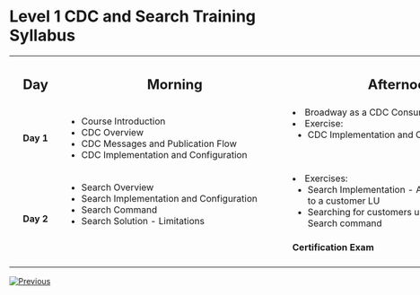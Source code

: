 # Level 1 CDC and Search Training Syllabus

<table style="width: 900px;">
<tbody>
<tr>
<td style="text-align: center;" width="80pxl">
<h2><strong>Day</strong></h2>
</td>
<td style="text-align: center;" width="410pxl">
<h2><strong>Morning</strong></h2>
</td>
<td style="text-align: center;" width="410pxl">
<h2><strong>Afternoon</strong></h2>
</td>
</tr>
<tr>
<td style="text-align: center;"><strong>Day 1</strong></td>
<td valign="top">
<ul>
<li>Course Introduction
<li>CDC Overview</li>
<li>CDC Messages and Publication Flow</li>
<li>CDC Implementation and Configuration</li>
</ul>
</td>
<td valign="top">
<li>Broadway as a CDC Consumer </li>
<li>Exercise:
<ul>    
<li>CDC Implementation and Configuration</li>
</ul>
</li>
</td>
</tr>
<tr>
<td style="text-align: center;"><strong>Day 2</strong></td>
<td valign="top">
<ul>
<li>Search Overview</li>
<li>Search Implementation and Configuration</li>
<li>Search Command</li>
<li>Search Solution - Limitations</li>
</td>
<td valign="top">
<li>Exercises:
<ul>
<li>Search Implementation - Adding Search fields to a customer LU</li>
<li>Searching for customers using the Fabric Search command</li>
</ul>
</li>
<h4>Certification Exam</span></h4>   
</td>
</tr>
</tbody>
</table>





[![Previous](/articles/images/Previous.png)](01_cdc_course_overview.md)
